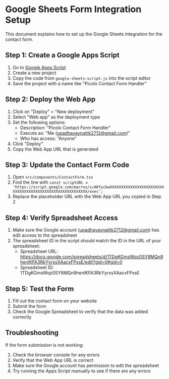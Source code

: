 # Google Sheets Form Integration Setup

This document explains how to set up the Google Sheets integration for the contact form.

## Step 1: Create a Google Apps Script

1. Go to [Google Apps Script](https://script.google.com/)
2. Create a new project
3. Copy the code from `google-sheets-script.js` into the script editor
4. Save the project with a name like "Picolo Contact Form Handler"

## Step 2: Deploy the Web App

1. Click on "Deploy" > "New deployment"
2. Select "Web app" as the deployment type
3. Set the following options:
   - Description: "Picolo Contact Form Handler"
   - Execute as: "Me (upadhayaynaitik2712@gmail.com)"
   - Who has access: "Anyone"
4. Click "Deploy"
5. Copy the Web App URL that is generated

## Step 3: Update the Contact Form Code

1. Open `src/components/ContactForm.tsx`
2. Find the line with `const scriptURL = 'https://script.google.com/macros/s/AKfycbwXXXXXXXXXXXXXXXXXXXXXXXXXXXXXXXXXXXXXXXXXXXXXXXXXXXXXXXXX/exec';`
3. Replace the placeholder URL with the Web App URL you copied in Step 2

## Step 4: Verify Spreadsheet Access

1. Make sure the Google account (upadhayaynaitik2712@gmail.com) has edit access to the spreadsheet
2. The spreadsheet ID in the script should match the ID in the URL of your spreadsheet:
   - Spreadsheet URL: https://docs.google.com/spreadsheets/d/1TDgKGmsWqz0SY8MQn9henlKFA3RkYyrxsXAacxFPxsE/edit?gid=0#gid=0
   - Spreadsheet ID: 1TDgKGmsWqz0SY8MQn9henlKFA3RkYyrxsXAacxFPxsE

## Step 5: Test the Form

1. Fill out the contact form on your website
2. Submit the form
3. Check the Google Spreadsheet to verify that the data was added correctly

## Troubleshooting

If the form submission is not working:

1. Check the browser console for any errors
2. Verify that the Web App URL is correct
3. Make sure the Google account has permission to edit the spreadsheet
4. Try running the Apps Script manually to see if there are any errors